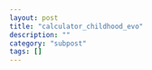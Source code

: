 ```yaml
---
layout: post
title: "calculator_childhood_evo"
description: ""
category: "subpost"
tags: []
---
```



